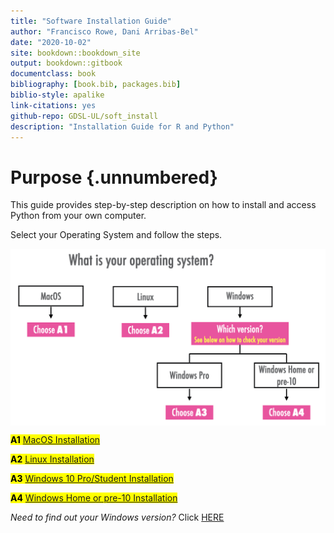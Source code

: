 ```yaml
--- 
title: "Software Installation Guide"
author: "Francisco Rowe, Dani Arribas-Bel"
date: "2020-10-02"
site: bookdown::bookdown_site
output: bookdown::gitbook
documentclass: book
bibliography: [book.bib, packages.bib]
biblio-style: apalike
link-citations: yes
github-repo: GDSL-UL/soft_install
description: "Installation Guide for R and Python"
---
```


# Purpose {.unnumbered}

This guide provides step-by-step description on how to install and access Python from your own computer. 

Select your Operating System and follow the steps.

<img src="figs/intro/tree.jpeg" width="647" style="display: block; margin: auto;" />


<mark> **A1** [MacOS Installation](macos-installation.html) </mark>

<mark> **A2** [Linux Installation](linux-installation.html) </mark>

<mark> **A3** [Windows 10 Pro/Student Installation](windows-10-prostudent-installation) </mark>

<mark> **A4** [Windows Home or pre-10 Installation](windows-home-or-pre-10-installation.html) </mark>

*Need to find out your Windows version?* Click [HERE](windows-version)
